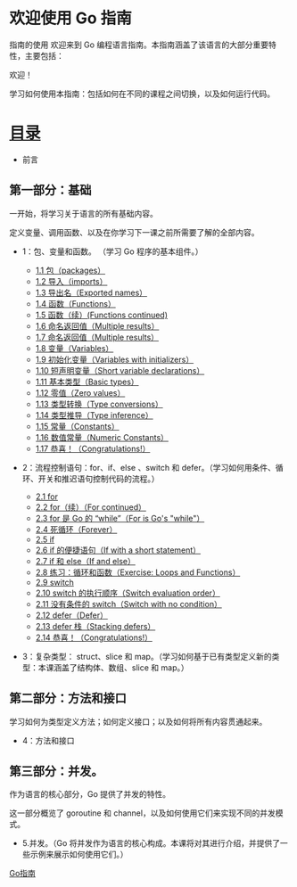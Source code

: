 # 欢迎使用 Go 指南

指南的使用
欢迎来到 Go 编程语言指南。本指南涵盖了该语言的大部分重要特性，主要包括：

欢迎！

学习如何使用本指南：包括如何在不同的课程之间切换，以及如何运行代码。

# [目录](https://github.com/alphaeye/go-zh/blob/master/tour/directory.md)

* 前言

## 第一部分：基础

一开始，将学习关于语言的所有基础内容。

定义变量、调用函数、以及在你学习下一课之前所需要了解的全部内容。

* 1：包、变量和函数。 （学习 Go 程序的基本组件。）
	* [1.1 包（packages）](https://github.com/alphaeye/go-zh/blob/master/tour/01.01.md)
	* [1.2 导入（imports）](https://github.com/alphaeye/go-zh/blob/master/tour/01.02.md)
	* [1.3 导出名（Exported names）](https://github.com/alphaeye/go-zh/blob/master/tour/01.03.md)
	* [1.4 函数（Functions）](https://github.com/alphaeye/go-zh/blob/master/tour/01.04.md)
	* [1.5 函数（续）(Functions continued)](https://github.com/alphaeye/go-zh/blob/master/tour/01.05.md)
	* [1.6 命名返回值（Multiple results）](https://github.com/alphaeye/go-zh/blob/master/tour/01.06.md)
	* [1.7 命名返回值（Multiple results）](https://github.com/alphaeye/go-zh/blob/master/tour/01.07.md)
	* [1.8 变量（Variables）](https://github.com/alphaeye/go-zh/blob/master/tour/01.08.md)
	* [1.9 初始化变量（Variables with initializers）](https://github.com/alphaeye/go-zh/blob/master/tour/01.09.md)
	* [1.10 短声明变量（Short variable declarations）](https://github.com/alphaeye/go-zh/blob/master/tour/01.10.md)
	* [1.11 基本类型（Basic types）](https://github.com/alphaeye/go-zh/blob/master/tour/01.11.md)
	* [1.12 零值（Zero values）](https://github.com/alphaeye/go-zh/blob/master/tour/01.12.md)
	* [1.13 类型转换（Type conversions）](https://github.com/alphaeye/go-zh/blob/master/tour/01.13.md)
	* [1.14 类型推导（Type inference）](https://github.com/alphaeye/go-zh/blob/master/tour/01.14.md)
	* [1.15 常量（Constants）](https://github.com/alphaeye/go-zh/blob/master/tour/01.15.md)
	* [1.16 数值常量（Numeric Constants）](https://github.com/alphaeye/go-zh/blob/master/tour/01.16.md)
	* [1.17 恭喜！（Congratulations!）](https://github.com/alphaeye/go-zh/blob/master/tour/01.17.md)

* 2：流程控制语句：for、if、else 、switch 和 defer。（学习如何用条件、循环、开关和推迟语句控制代码的流程。）
	* [2.1 for](https://github.com/alphaeye/go-zh/blob/master/tour/02.01.md)
	* [2.2 for（续）（For continued）](https://github.com/alphaeye/go-zh/blob/master/tour/02.02.md)
	* [2.3 for 是 Go 的 “while”（For is Go's "while"）](https://github.com/alphaeye/go-zh/blob/master/tour/02.03.md)
	* [2.4 死循环（Forever）](https://github.com/alphaeye/go-zh/blob/master/tour/02.04.md)
	* [2.5 if](https://github.com/alphaeye/go-zh/blob/master/tour/02.05.md)
	* [2.6 if 的便捷语句（If with a short statement）](https://github.com/alphaeye/go-zh/blob/master/tour/02.06.md)
	* [2.7 if 和 else（If and else）](https://github.com/alphaeye/go-zh/blob/master/tour/02.07.md)
	* [2.8 练习：循环和函数（Exercise: Loops and Functions）](https://github.com/alphaeye/go-zh/blob/master/tour/02.08.md)
	* [2.9 switch](https://github.com/alphaeye/go-zh/blob/master/tour/02.09.md)
	* [2.10 switch 的执行顺序（Switch evaluation order）](https://github.com/alphaeye/go-zh/blob/master/tour/02.10.md)
	* [2.11 没有条件的 switch（Switch with no condition）](https://github.com/alphaeye/go-zh/blob/master/tour/02.11.md)
	* [2.12 defer（Defer）](https://github.com/alphaeye/go-zh/blob/master/tour/02.12.md)
	* [2.13 defer 栈（Stacking defers）](https://github.com/alphaeye/go-zh/blob/master/tour/02.13.md)
	* [2.14 恭喜！（Congratulations!）](https://github.com/alphaeye/go-zh/blob/master/tour/02.14.md)

* 3：复杂类型： struct、slice 和 map。（学习如何基于已有类型定义新的类型：本课涵盖了结构体、数组、slice 和 map。）

## 第二部分：方法和接口

学习如何为类型定义方法；如何定义接口；以及如何将所有内容贯通起来。

* 4：方法和接口

## 第三部分：并发。

作为语言的核心部分，Go 提供了并发的特性。

这一部分概览了 goroutine 和 channel，以及如何使用它们来实现不同的并发模式。

* 5.并发。（Go 将并发作为语言的核心构成。本课将对其进行介绍，并提供了一些示例来展示如何使用它们。）


[Go指南](https://tour.go-zh.org/list)
